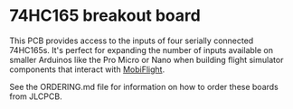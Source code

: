 # 74HC165 breakout board

This PCB provides access to the inputs of four serially connected 74HC165s. It's perfect for expanding the number
of inputs available on smaller Arduinos like the Pro Micro or Nano when building flight simulator components
that interact with [MobiFlight](http://www.mobiflight.com).

See the ORDERING.md file for information on how to order these boards from JLCPCB.
